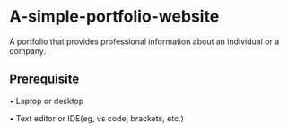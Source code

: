 # A-simple-portfolio-website
A portfolio that provides professional information about an individual or a company.

## Prerequisite

• Laptop or desktop

• Text editor or IDE(eg, vs code, brackets, etc.)
